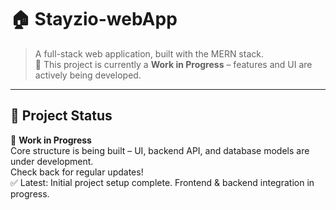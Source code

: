 # 🏠 Stayzio-webApp

> A full-stack web application, built with the MERN stack.  
> 🚧 This project is currently a **Work in Progress** – features and UI are actively being developed.

---

## 📌 Project Status

🚧 **Work in Progress**  
Core structure is being built – UI, backend API, and database models are under development.  
Check back for regular updates!  
✅ Latest: Initial project setup complete. Frontend & backend integration in progress.
